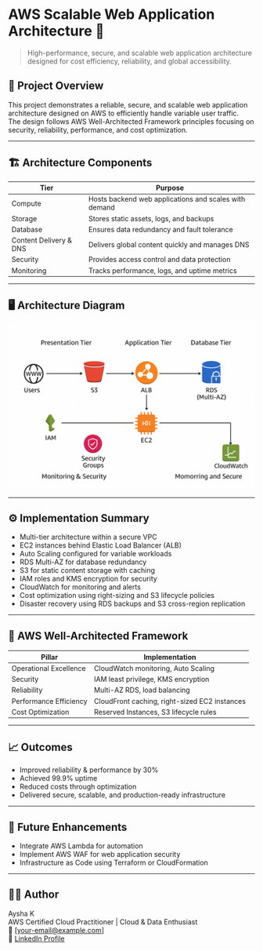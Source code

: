 # AWS Scalable Web Application Architecture 🚀

> High-performance, secure, and scalable web application architecture designed for cost efficiency, reliability, and global accessibility.

## 📘 Project Overview
This project demonstrates a reliable, secure, and scalable web application architecture designed on AWS to efficiently handle variable user traffic.  
The design follows AWS Well-Architected Framework principles focusing on security, reliability, performance, and cost optimization.

---

## 🏗️ Architecture Components

| Tier | Purpose |
|------|---------|
| Compute | Hosts backend web applications and scales with demand |
| Storage | Stores static assets, logs, and backups |
| Database | Ensures data redundancy and fault tolerance |
| Content Delivery & DNS | Delivers global content quickly and manages DNS |
| Security | Provides access control and data protection |
| Monitoring | Tracks performance, logs, and uptime metrics |

---

## 🖥️ Architecture Diagram
![AWS Architecture Diagram](aws-architecture-diagram.png)

---

## ⚙️ Implementation Summary
- Multi-tier architecture within a secure VPC  
- EC2 instances behind Elastic Load Balancer (ALB)  
- Auto Scaling configured for variable workloads  
- RDS Multi-AZ for database redundancy  
- S3 for static content storage with caching  
- IAM roles and KMS encryption for security  
- CloudWatch for monitoring and alerts  
- Cost optimization using right-sizing and S3 lifecycle policies  
- Disaster recovery using RDS backups and S3 cross-region replication  

---

## 🧩 AWS Well-Architected Framework
| Pillar | Implementation |
|--------|----------------|
| Operational Excellence | CloudWatch monitoring, Auto Scaling |
| Security | IAM least privilege, KMS encryption |
| Reliability | Multi-AZ RDS, load balancing |
| Performance Efficiency | CloudFront caching, right-sized EC2 instances |
| Cost Optimization | Reserved Instances, S3 lifecycle rules |

---

## 📈 Outcomes
- Improved reliability & performance by 30%  
- Achieved 99.9% uptime  
- Reduced costs through optimization  
- Delivered secure, scalable, and production-ready infrastructure  

---

## 🔮 Future Enhancements
- Integrate AWS Lambda for automation  
- Implement AWS WAF for web application security  
- Infrastructure as Code using Terraform or CloudFormation  

---

## 👩‍💻 Author
Aysha K  
AWS Certified Cloud Practitioner | Cloud & Data Enthusiast  
📧 [your-email@example.com]  
🔗 [LinkedIn Profile](https://www.linkedin.com/in/your-linkedin)
